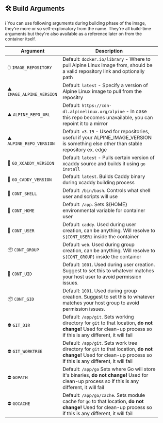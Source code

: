 ## 🛠️ Build Arguments

ℹ️ You can use following arguments during building phase of the image, they're more or so self-explonatory from the name. They're all build-time arguments but they're also available as a reference later on from the container itself.

| Argument         | Description                                                                                                                      |
|------------------|----------------------------------------------------------------------------------------------------------------------------------|
| 🖱️ `IMAGE_REPOSITORY`     | Default: `docker.io/library` - Where to pull Alpine Linux image from, should be a valid repository link and optionally path |
| ⛰️ `IMAGE_ALPINE_VERSION` | Default: `latest` - Specify a version of Alpine Linux image to pull from the repositry |
| ⛰️ `ALPINE_REPO_URL`      | Default: `https://cdn-dl.alpinelinux.org/alpine` - In case this repo becomes unavailable, you can repoint it to a mirror |
| ⛰️ `ALPINE_REPO_VERSION`  | Default: `v3.19` - Used for repositories, useful if your ALPINE_IMAGE_VERSION is something else other than stable repository ex. edge |
| 📩 `GO_XCADDY_VERSION`    | Default: `latest` - Pulls certain version of xcaddy source and builds it using `go install` |
| 📩 `GO_CADDY_VERSION`     | Default: `latest`. Builds Caddy binary during xcaddy building process                                                            |
| 🐚 `CONT_SHELL`           | Default: `/bin/bash`. Controls what shell user and scripts will use                                                              |
| 📁 `CONT_HOME`            | Default: `/app`. Sets ${HOME} environmental variable for container user                                                          |
| 🙆 `CONT_USER`            | Default: `caddy`. Used during user creation, can be anything. Will resolve to `${CONT_USER}` inside the container                |
| 📦 `CONT_GROUP`           | Default: `web`. Used during group creation, can be anything. Will resolve to `${CONT_GROUP}` inside the container                |
| 🙆 `CONT_UID`             | Default: `1001`. Used during user creation. Suggest to set this to whatever matches your host user to avoid permission issues.   |
| 📦 `CONT_GID`             | Default: `1001`. Used during group creation. Suggest to set this to whatever matches your host group to avoid permission issues. |
| ⛔ `GIT_DIR`              | Default: `/app/git`. Sets working directory for `git` to that location, **do not change!** Used for clean-up process so if this is any different, it will fail |
| ⛔ `GIT_WORKTREE`         | Default: `/app/git`. Sets work tree directory for `git` to that location, **do not change!** Used for clean-up process so if this is any different, it will fail |
| ⛔ `GOPATH`           | Default: `/app/go` Sets where Go will store it's binaries, **do not change!** Used for clean-up process so if this is any different, it will fail |
| ⛔ `GOCACHE`         | Default: `/app/go/cache`. Sets module cache for `go` to that location, **do not change!** Used for clean-up process so if this is any different, it will fail |

